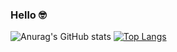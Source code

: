 ### Hello 🤓
![Anurag's GitHub stats](https://github-readme-stats.vercel.app/api?username=ebbaj&show_icons=true&theme=gotham&title_color=fff)
[![Top Langs](https://github-readme-stats.vercel.app/api/top-langs/?username=anuraghazra&layout=compact&theme=gotham&title_color=fff)](https://github.com/anuraghazra/github-readme-stats)


<!--
**ebbaj/ebbaj** is a ✨ _special_ ✨ repository because its `README.md` (this file) appears on your GitHub profile.

Here are some ideas to get you started:

- 🔭 I’m currently working on ...
- 🌱 I’m currently learning ...
- 👯 I’m looking to collaborate on ...
- 🤔 I’m looking for help with ...
- 💬 Ask me about ...
- 📫 How to reach me: ...
- 😄 Pronouns: ...
- ⚡ Fun fact: ...
-->
